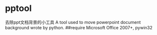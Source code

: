 # pptool
去除ppt文档背景的小工具
A tool used to move powerpoint document background wrote by python.
##require
Microsoft Office 2007+, pywin32
